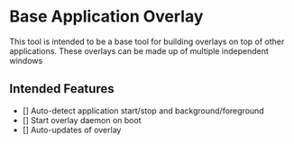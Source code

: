 # Base Application Overlay

This tool is intended to be a base tool for building overlays on top of other applications. These overlays can be made up of multiple independent windows

## Intended Features

- [] Auto-detect application start/stop and background/foreground
- [] Start overlay daemon on boot
- [] Auto-updates of overlay
